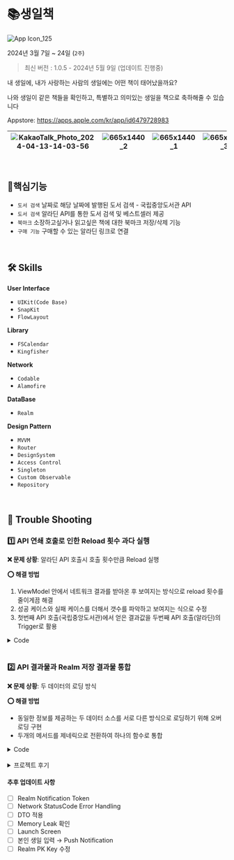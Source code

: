 # 📚생일책

<picture>![App Icon_125](https://github.com/jieun0330/BirthdayBook/assets/42729069/202ac6f4-f096-49ef-8bb6-1b6f3b79c651)</picture>

2024년 3월 7일 ~ 24일 (`2주`)
> 최신 버전 : 1.0.5 - 2024년 5월 9일 (업데이트 진행중)

내 생일에, 내가 사랑하는 사람의 생일에는 어떤 책이 태어났을까요?

나와 생일이 같은 책들을 확인하고, 특별하고 의미있는 생일을 책으로 축하해줄 수 있습니다

Appstore: https://apps.apple.com/kr/app/id6479728983

|<picture>![KakaoTalk_Photo_2024-04-13-14-03-56](https://github.com/jieun0330/BirthdayBook/assets/42729069/6be2cafc-db64-4252-8109-4ff7eb24dc94)</picture>|<picture>![665x1440_2](https://github.com/jieun0330/BirthdayBook/assets/42729069/2f5306c9-d904-4aa5-ab69-475587bfb7d1)</picture>|<picture>![665x1440_1](https://github.com/jieun0330/BirthdayBook/assets/42729069/1a4f50f8-96d2-40db-bcce-308e8f3a1e0a)</picture>|<picture>![665x1440_3](https://github.com/jieun0330/BirthdayBook/assets/42729069/b0b87414-4665-41a1-bc0a-ab34f1203f29)</picture>
|---|---|---|---|

<br/>

## 🔨핵심기능
* `도서 검색` 날짜로 해당 날짜에 발행된 도서 검색 - 국립중앙도서관 API
* `도서 검색` 알라딘 API를 통한 도서 검색 및 베스트셀러 제공
* `북마크` 소장하고싶거나 읽고싶은 책에 대한 북마크 저장/삭제 기능
* `구매 기능` 구매할 수 있는 알라딘 링크로 연결

<br/>

## 🛠️ Skills
**User Interface**
* `UIKit(Code Base)`
* `SnapKit`
* `FlowLayout` 

**Library**
* `FSCalendar`
* `Kingfisher`

**Network**
* `Codable`
* `Alamofire`

**DataBase**
* `Realm`

**Design Pattern**
* `MVVM`
* `Router`
* `DesignSystem`
* `Access Control`
* `Singleton` 
* `Custom Observable`
* `Repository`

<br/>

## 🔧 Trouble Shooting

### **1️⃣ API 연쇄 호출로 인한 Reload 횟수 과다 실행**

**❌ 문제 상황**: 알라딘 API 호출시 호출 횟수만큼 Reload 실행

**⭕️ 해결 방법**
1. ViewModel 안에서 네트워크 결과를 받아온 후 보여지는 방식으로 reload 횟수를 줄이게끔 해결
2. 성공 케이스와 실패 케이스를 더해서 갯수를 파악하고 보여지는 식으로 수정
3. 첫번째 API 호출(국립중앙도서관)에서 얻은 결과값을 두번째 API 호출(알라딘)의 Trigger로 활용

<details>
<summary>Code</summary>

```
import Foundation 

final class CalendarViewModel {
    
    var inputDate = Observable("")
    var inputISBNTrigger: Observable<Void?> = Observable(nil)
    var inputIndicatorTrigger = Observable(false)
    
    var outputNationalLibraryAPIResult: [String] = []
    var outputAladinAPIResult: Observable<[Item]> = Observable([])
    var outputErrorMessage = Observable("")
    
    init() {
        
        self.inputDate.bind { [weak self] bookDate in
            guard let self else { return }
            
            // Indicator Start animating
            self.inputIndicatorTrigger.value = true
            
            APIManager.shared.nationalLibraryCallRequest(api: .dateLibrary(date: bookDate)) {
                [weak self] result in
                guard let self else { return }
                
                // Indicator stop animating
                self.inputIndicatorTrigger.value = false
                
                switch result {
                case .success(let success):
                    for isbn in success.docs {
                        if !isbn.isbn.isEmpty {
                            self.outputNationalLibraryAPIResult.append(isbn.isbn)
                        }
                    }
                    self.inputISBNTrigger.value = ()
                case .failure(let failure):
                    
                    if !failure.isResponseSerializationError {
                        self.outputErrorMessage.value = "잠시 후 다시 시도해주세요"
                    }
                }
            }
        }
        
        self.inputISBNTrigger.bind { [weak self] _ in
            guard let self else { return }
            
            let isbnSlice = self.outputNationalLibraryAPIResult.prefix(15)
            var aladinSuccessItem: [Item] = []
            var failureCount = 0
            
            for isbn in isbnSlice {
                APIManager.shared.aladinCallRequest(api: .isbnAladin(isbn: isbn)) {
                    [weak self] result in
                    guard let self else { return }
                    
                    switch result {
                    case .success(let success):
                        
                        aladinSuccessItem.append(contentsOf: success.item)
                        
                        if aladinSuccessItem.count + failureCount == isbnSlice.count {
                            self.outputAladinAPIResult.value.append(contentsOf: aladinSuccessItem)
                        }
                        
                    case .failure(let failure):
                        failureCount += 1
                        if !failure.isResponseSerializationError {
                            self.outputErrorMessage.value = "잠시 후 다시 시도해주세요"
                        }
                        print(failure)
                    }
                }
            }
            if self.outputNationalLibraryAPIResult.count > 15 {
                self.outputNationalLibraryAPIResult.removeSubrange(0...14)
            } else {
                self.outputNationalLibraryAPIResult.removeAll()
            }
        }
    }
}

```
</details>

<br/>

### **2️⃣ API 결과물과 Realm 저장 결과물 통합**

**❌ 문제 상황**: 두 데이터의 로딩 방식

**⭕️ 해결 방법**
- 동일한 정보를 제공하는 두 데이터 소스를 서로 다른 방식으로 로딩하기 위해 오버로딩 구현
- 두개의 메서드를 제네릭으로 전환하여 하나의 함수로 통합

<details>
<summary>Code</summary>

```
func configure<T: BookDataProtocol>(data: T) {

    viewModel.configure(data: data)
    viewModel.configure(dataID: data.title)

    bookBackgroundImg.kf.setImage(with: URL(string: data.cover))
    bookCoverImg.kf.setImage(with: URL(string: data.cover), options: [.transition(.fade(1))])
    bookTitle.text = data.title
    author.text = data.author
    bookDescription.text = String(htmlEncodedString: data.bookDescription)
    vc.bookISBN = data.itemId

    // realm에 있는지 확인
    if viewModel.isBookMarked() {
        bookMarkButton.image = .bookmarkIcon
    } else {
        bookMarkButton.image = .bookmarkIconInactive
    }
}
```
</details>

<br/>

<details>

<summary>프로젝트 후기</summary>

프로젝트를 시작하기 전 API 사전 조사의 중요성을 깨달았다. 날짜를 기준으로 책 정보를 검색할 수 있는 API는 국립중앙도서관이 유일했기 때문에 이를 통해 프로젝트를 시작했다. 하지만 국립중앙도서관 API를 사용하면서 책 이미지 데이터의 부족함을 느꼈고, 이로 인해 사용자에게 보여줄 수 있는 책 이미지 범위가 제한되는 문제를 직면했다. 국립중앙도서관 API에서 제공하는 책 정보 중 책 이미지 URL을 포함하고 있는 데이터가 많지 않았기 때문이다. 이로 인해 이미지가 있는 책들만 배열에 넣고 보여주는 방식으로 진행했지만 검색화면(SearchView)을 구현하는 과정 중에 데이터의 양이 크게 제한되는 결과를 초래했다.

국립중앙도서관 API의 한계를 극복하기 위해, 날짜를 클릭 시 국립중앙도서관 API에서 ISBN만을 추출하여 이를 알라딘 API에서 재검색하는 방식으로 전환했고, 알라딘 API로 책 제목, 저자, 이미지 등 풍부한 정보로 인해 더 만족스러운 검색 결과를 구현할 수 있었다. API에 대해 정보를 더 갖고있었다면 시간이 단축될 수 있을거라고 생각한다.
</details>

#### 추후 업데이트 사항

- [ ]  Realm Notification Token
- [ ]  Network StatusCode Error Handling
- [ ]  DTO 적용
- [ ]  Memory Leak 확인
- [ ]  Launch Screen
- [ ]  본인 생일 입력 → Push Notification
- [ ]  Realm PK Key 수정
